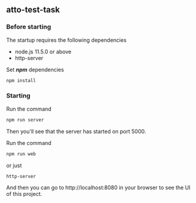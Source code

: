 atto-test-task
---
### Before starting
The startup requires the following dependencies
* node.js 11.5.0 or above
* http-server

Set ***npm*** dependencies

```bash
npm install
```

### Starting
Run the command

```bash
npm run server
```

Then you'll see that the server has started on port 5000.

Run the command

```bash
npm run web
```

or just

```bash
http-server
```

And then you can go to http://localhost:8080 in your browser to see the UI of this project. 
